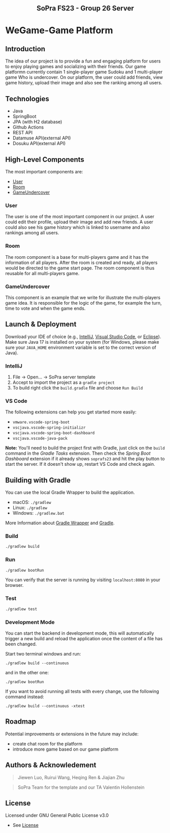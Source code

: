 <div align="center">
    <h2>SoPra FS23 - Group 26 Server</h2>
</div>

# WeGame-Game Platform

## Introduction
The idea of our project is to provide a fun and engaging platform for users to enjoy playing games and socializing with their friends. Our game platformn currently contain 1 single-player game Sudoku and 1 multi-player game Who is undercover. On our platform, the user could add friends, view game history, upload their image and also see the ranking among all users.

## Technologies
- Java 
- SpringBoot
- JPA (with H2 database)
- Github Actions
- REST API
- Datamuse API(external API)
- Dosuku API(external API)

## High-Level Components
The most important components are:
- [User](src/main/java/ch/uzh/ifi/hase/soprafs23/entity/User.java)
- [Room](src/main/java/ch/uzh/ifi/hase/soprafs23/entity/Room.java)
- [GameUndercover](src/main/java/ch/uzh/ifi/hase/soprafs23/entity/GameUndercover.java)

### User
The user is one of the most important component in our project. A user could edit their profile, upload their image and add new friends. A user could also see his game history which is linked to username and also rankings among all users.

### Room
The room component is a base for multi-players game and it has the information of all players. After the room is created and ready, all players would be directed to the game start page. The room component is thus reusable for all multi-players game.

### GameUndercover
This component is an example that we write for illustrate the multi-players game idea. It is responsible for the logic of the game, for example the turn, time to vote and when the game ends.

## Launch & Deployment
Download your IDE of choice (e.g., [IntelliJ](https://www.jetbrains.com/idea/download/), [Visual Studio Code](https://code.visualstudio.com/), or [Eclipse](http://www.eclipse.org/downloads/)). Make sure Java 17 is installed on your system (for Windows, please make sure your `JAVA_HOME` environment variable is set to the correct version of Java).

### IntelliJ
1. File -> Open... -> SoPra server template
2. Accept to import the project as a `gradle project`
3. To build right click the `build.gradle` file and choose `Run Build`

### VS Code
The following extensions can help you get started more easily:
-   `vmware.vscode-spring-boot`
-   `vscjava.vscode-spring-initializr`
-   `vscjava.vscode-spring-boot-dashboard`
-   `vscjava.vscode-java-pack`

**Note:** You'll need to build the project first with Gradle, just click on the `build` command in the _Gradle Tasks_ extension. Then check the _Spring Boot Dashboard_ extension if it already shows `soprafs23` and hit the play button to start the server. If it doesn't show up, restart VS Code and check again.

## Building with Gradle
You can use the local Gradle Wrapper to build the application.
-   macOS: `./gradlew`
-   Linux: `./gradlew`
-   Windows: `./gradlew.bat`

More Information about [Gradle Wrapper](https://docs.gradle.org/current/userguide/gradle_wrapper.html) and [Gradle](https://gradle.org/docs/).

### Build

```bash
./gradlew build
```

### Run

```bash
./gradlew bootRun
```

You can verify that the server is running by visiting `localhost:8080` in your browser.

### Test

```bash
./gradlew test
```

### Development Mode
You can start the backend in development mode, this will automatically trigger a new build and reload the application
once the content of a file has been changed.

Start two terminal windows and run:

`./gradlew build --continuous`

and in the other one:

`./gradlew bootRun`

If you want to avoid running all tests with every change, use the following command instead:

`./gradlew build --continuous -xtest`


## Roadmap
Potential improvements or extensions in the future may include:

- create chat room for the platform
- introduce more game based on our game platform

## Authors & Acknowledement
>Jiewen Luo, Ruirui Wang, Heqing Ren & Jiajian Zhu

>SoPra Team for the template and our TA Valentin Hollenstein

## License

Licensed under GNU General Public License v3.0
- See [License](LICENSE)
